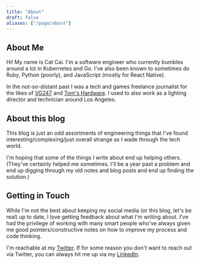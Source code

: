 ```yaml
---
title: "About"
draft: false
aliases: ["/page/about"]
---
```

## About Me
Hi! My name is Cat Cai. I'm a software engineer who currently bumbles around a lot in Kubernetes and Go. I've also been known to sometimes do Ruby, Python (poorly), and JavaScript (mostly for React Native). 

In the not-so-distant past I was a tech and games freelance journalist for the likes of [VG247](https://www.vg247.com/) and [Tom's Hardware](https://www.tomshardware.com/). I used to also work as a lighting director and technician around Los Angeles.

## About this blog
This blog is just an odd assortments of engineering things that I've found interesting/complexing/just overall strange as I wade through the tech world. 

I'm hoping that some of the things I write about end up helping others. (They've certainly helped me sometimes. I'll be a year past a problem and end up digging through my old notes and blog posts and end up finding the solution.)

## Getting in Touch
While I'm not the best about keeping my social media (or this blog, let's be real) up to date, I love getting feedback about what I'm writing about. I've had the privilege of working with many smart people who've always given me good pointers/constructive notes on how to improve my process and code thinking.

I'm reachable at my [Twitter](https://twitter.com/catherinetcai). If for some reason you don't want to reach out via Twitter, you can always hit me up via my [LinkedIn](https://www.linkedin.com/in/catherine-ting-cai/). 
